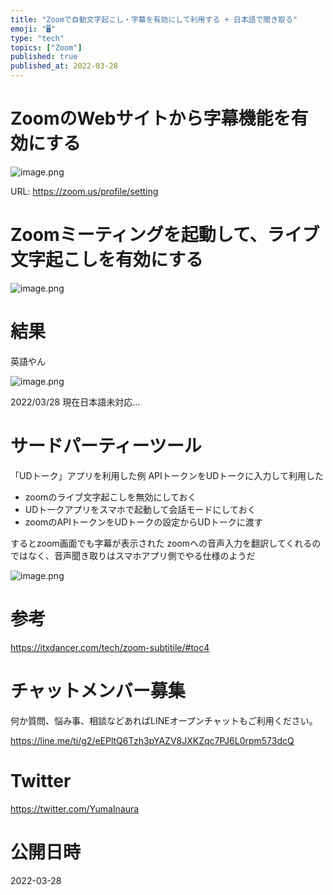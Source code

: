 ```yaml
---
title: "Zoomで自動文字起こし・字幕を有効にして利用する + 日本語で聞き取る"
emoji: "🖥"
type: "tech"
topics: ["Zoom"]
published: true
published_at: 2022-03-28
---
```


# ZoomのWebサイトから字幕機能を有効にする


![image.png](https://qiita-image-store.s3.ap-northeast-1.amazonaws.com/0/89618/7bd19915-10fd-ac85-b0c2-9d624de9d249.png)

URL:
https://zoom.us/profile/setting

# Zoomミーティングを起動して、ライブ文字起こしを有効にする

![image.png](https://qiita-image-store.s3.ap-northeast-1.amazonaws.com/0/89618/1207c272-670b-e6bb-a161-debc868d50d0.png)

# 結果

英語やん

![image.png](https://qiita-image-store.s3.ap-northeast-1.amazonaws.com/0/89618/e314040c-1aaa-1a52-1016-f879e2c3b825.png)

2022/03/28 現在日本語未対応…

# サードパーティーツール

「UDトーク」アプリを利用した例
APIトークンをUDトークに入力して利用した

- zoomのライブ文字起こしを無効にしておく
- UDトークアプリをスマホで起動して会話モードにしておく
- zoomのAPIトークンをUDトークの設定からUDトークに渡す

するとzoom画面でも字幕が表示された
zoomへの音声入力を翻訳してくれるのではなく、音声聞き取りはスマホアプリ側でやる仕様のようだ

![image.png](https://qiita-image-store.s3.ap-northeast-1.amazonaws.com/0/89618/4f52793a-78e6-61c4-fdaf-fd4b0bdb6758.png)



# 参考

https://itxdancer.com/tech/zoom-subtitile/#toc4











<!-- Update From Qiita API -->

# チャットメンバー募集


何か質問、悩み事、相談などあればLINEオープンチャットもご利用ください。

https://line.me/ti/g2/eEPltQ6Tzh3pYAZV8JXKZqc7PJ6L0rpm573dcQ





# Twitter


https://twitter.com/YumaInaura


<!-- Update From Qiita API -->



# 公開日時

2022-03-28
